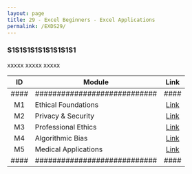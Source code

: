 ```yaml
---
layout: page
title: 29 - Excel Beginners - Excel Applications
permalink: /EXDS29/
---
```


<h3>S1S1S1S1S1S1S1S1S1</h3>

xxxxx xxxxx xxxxx

| ID | Module                     |Link|
|:--:|----------------------------|:--:|
|####|############################|####|
| M1 | Ethical Foundations        |[Link](/03-MSDS-Courses/EXDS21/M1/)|
| M2 | Privacy & Security         |[Link](/03-MSDS-Courses/EXDS21/M2/)|
| M3 | Professional Ethics        |[Link](/03-MSDS-Courses/EXDS21/M3/)|
| M4 | Algorithmic Bias           |[Link](/03-MSDS-Courses/EXDS21/M4/)|
| M5 | Medical Applications       |[Link](/03-MSDS-Courses/EXDS21/M5/)|
|####|############################|####|

